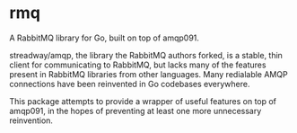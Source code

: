# rmq
A RabbitMQ library for Go, built on top of amqp091.

streadway/amqp, the library the RabbitMQ authors forked, is a stable, thin client for communicating to RabbitMQ, but lacks many of the features present in RabbitMQ libraries from other languages. Many redialable AMQP connections have been reinvented in Go codebases everywhere.

This package attempts to provide a wrapper of useful features on top of amqp091, in the hopes of preventing at least one more unnecessary reinvention.

